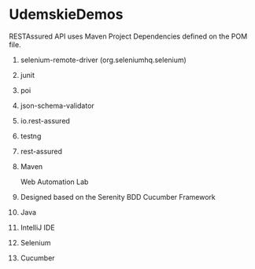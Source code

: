 # UdemskieDemos

RESTAssured API uses Maven Project Dependencies defined on the POM file.

1. selenium-remote-driver (org.seleniumhq.selenium)

2. junit

3. poi

4. json-schema-validator

5. io.rest-assured

6. testng

7. rest-assured
8. Maven

   Web Automation Lab
1. Designed based on the Serenity BDD Cucumber Framework
2. Java
3. IntelliJ IDE
4. Selenium
5. Cucumber
